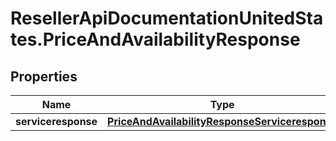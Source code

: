 # ResellerApiDocumentationUnitedStates.PriceAndAvailabilityResponse

## Properties

Name | Type | Description | Notes
------------ | ------------- | ------------- | -------------
**serviceresponse** | [**PriceAndAvailabilityResponseServiceresponse**](PriceAndAvailabilityResponseServiceresponse.md) |  | [optional] 


